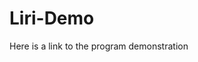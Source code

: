 # Liri-Demo

Here is a link to the program demonstration

<a href="https://drive.google.com/file/d/1FA0MOjXb69RW1UN_V3Q8hSQkfpazUfCt/view"/>
